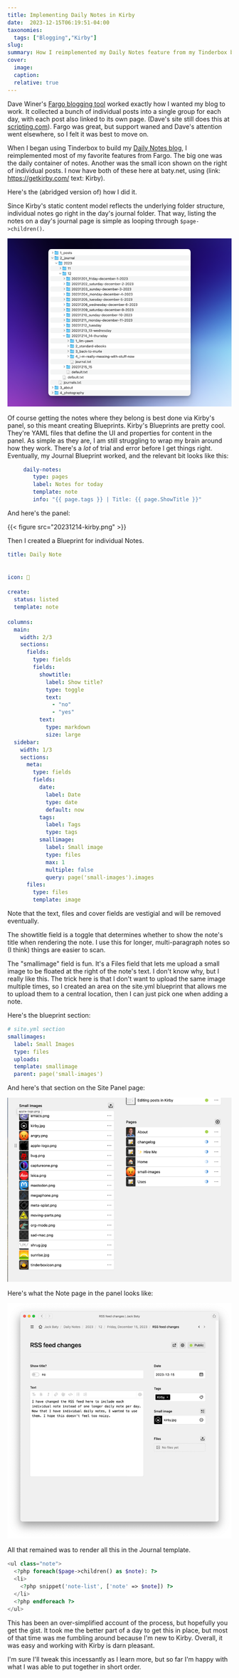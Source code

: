 ```yaml
---
title: Implementing Daily Notes in Kirby
date:  2023-12-15T06:19:51-04:00
taxonomies:
  tags: ["Blogging","Kirby"]
slug: 
summary: How I reimplemented my Daily Notes feature from my Tinderbox blog to baty.net in Kirby
cover:
  image: 
  caption: 
  relative: true
---
```



Dave Winer's [Fargo blogging tool](http://fargo.io/) worked exactly how I wanted my blog to work. It collected a bunch of individual posts into a single group for each day, with each post also linked to its own page. (Dave's site still does this at [scripting.com](http://scripting.com/)). Fargo was great, but support waned and Dave's attention went elsewhere, so I felt it was best to move on.

When I began using Tinderbox to build my [Daily Notes blog](https://daily.baty.net), I reimplemented most of my favorite features from Fargo. The big one was the daily container of notes. Another was the small icon shown on the right of individual posts. I now have both of these here at baty.net, using (link: https://getkirby.com/ text: Kirby).

Here's the (abridged version of) how I did it.

Since Kirby's static content model reflects the underlying folder structure, individual notes go right in the day's journal folder. That way, listing the notes on a day's journal page is simple as looping through `$page->children()`. 

![Kirby's content folder](20231215-content.png "Kirby's content folder")

Of course getting the notes where they belong is best done via Kirby's panel, so this meant creating Blueprints. Kirby's Blueprints are pretty cool. They're YAML files that define the UI and properties for content in the panel. As simple as they are, I am still struggling to wrap my brain around how they work. There's a *lot* of trial and error before I get things right. Eventually, my Journal Blueprint worked, and the relevant bit looks like this:

```yaml
     daily-notes:
        type: pages
        label: Notes for today
        template: note
        info: "{{ page.tags }} | Title: {{ page.ShowTitle }}"
```

And here's the panel:

{{< figure src="20231214-kirby.png" >}}

Then I created a Blueprint for individual Notes.

```yaml
title: Daily Note


icon: 📝

create:
  status: listed
  template: note

columns:
  main:
    width: 2/3
    sections:
      fields:
        type: fields
        fields:
          showtitle:
            label: Show title?
            type: toggle
            text:
              - "no"
              - "yes"
          text:
            type: markdown
            size: large
  sidebar:
    width: 1/3
    sections:
      meta:
        type: fields
        fields:
          date:
            label: Date
            type: date
            default: now
          tags:
            label: Tags
            type: tags
          smallimage:
            label: Small image
            type: files
            max: 1
            multiple: false
            query: page('small-images').images
      files:
        type: files
        template: image
```

Note that the text, files and cover fields are vestigial and will be removed eventually.

The showtitle field is a toggle that determines whether to show the note's title when rendering the note. I use this for longer, multi-paragraph notes so (I think) things are easier to scan.

The "smallimage" field is fun. It's a Files field that lets me upload a small image to be floated at the right of the note's text. I don't know why, but I really like this. The trick here is that I don't want to upload the same image multiple times, so I created an area on the site.yml blueprint that allows me to upload them to a central location, then I can just pick one when adding a note.

Here's the blueprint section:

```yaml
# site.yml section
smallimages:
  label: Small Images
  type: files
  uploads:
  template: smallimage
  parent: page('small-images')
```

And here's that section on the Site Panel page:

![](20231215-site-yaml.png "")

Here's what the Note page in the panel looks like:

![](20231215-note-panel.png "")

All that remained was to render all this in the Journal template.

```php
<ul class="note">
  <?php foreach($page->children() as $note): ?>
  <li>
    <?php snippet('note-list', ['note' => $note]) ?>
  </li>
  <?php endforeach ?>
</ul>
```

This has been an over-simplified account of the process, but hopefully you get the gist. It took me the better part of a day to get this in place, but most of that time was me fumbling around because I'm new to Kirby. Overall, it was easy and working with Kirby is darn pleasant.

I'm sure I'll tweak this incessantly as I learn more, but so far I'm happy with what I was able to put together in short order.

